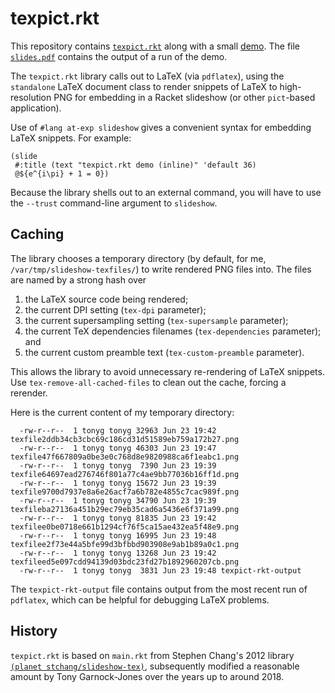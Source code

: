 # texpict.rkt

This repository contains [`texpict.rkt`](texpict.rkt) along with a
small [demo](main.rkt). The file [`slides.pdf`](slides.pdf) contains
the output of a run of the demo.

The `texpict.rkt` library calls out to LaTeX (via `pdflatex`), using
the `standalone` LaTeX document class to render snippets of LaTeX to
high-resolution PNG for embedding in a Racket slideshow (or other
`pict`-based application).

Use of `#lang at-exp slideshow` gives a convenient syntax for
embedding LaTeX snippets. For example:

```racket
(slide
 #:title (text "texpict.rkt demo (inline)" 'default 36)
 @${e^{i\pi} + 1 = 0})
```

Because the library shells out to an external command, you will have
to use the `--trust` command-line argument to `slideshow`.

## Caching

The library chooses a temporary directory (by default, for me,
`/var/tmp/slideshow-texfiles/`) to write rendered PNG files into. The
files are named by a strong hash over

 1. the LaTeX source code being rendered;
 2. the current DPI setting (`tex-dpi` parameter);
 3. the current supersampling setting (`tex-supersample` parameter);
 4. the current TeX dependencies filenames (`tex-dependencies` parameter); and
 5. the current custom preamble text (`tex-custom-preamble` parameter).

This allows the library to avoid unnecessary re-rendering of LaTeX
snippets. Use `tex-remove-all-cached-files` to clean out the cache,
forcing a rerender.

Here is the current content of my temporary directory:

      -rw-r--r--  1 tonyg tonyg 32963 Jun 23 19:42 texfile2ddb34cb3cbc69c186cd31d51589eb759a172b27.png
      -rw-r--r--  1 tonyg tonyg 46303 Jun 23 19:47 texfile47f667809a0be3e0c768d8e9820988ca6f1eabc1.png
      -rw-r--r--  1 tonyg tonyg  7390 Jun 23 19:39 texfile64697ead276746f801a77c4ae9bb77036b16ff1d.png
      -rw-r--r--  1 tonyg tonyg 15672 Jun 23 19:39 texfile9700d7937e8a6e26acf7a6b782e4855c7cac989f.png
      -rw-r--r--  1 tonyg tonyg 34790 Jun 23 19:39 texfileba27136a451b29ec79eb35cad6a5436e6f371a99.png
      -rw-r--r--  1 tonyg tonyg 81835 Jun 23 19:42 texfilee0be0718e661b1294cf76f5ca15ae432ea5f48e9.png
      -rw-r--r--  1 tonyg tonyg 16995 Jun 23 19:48 texfilee2f73e44a5bfe99d3bfbbd903908e9ab1b89a0c1.png
      -rw-r--r--  1 tonyg tonyg 13268 Jun 23 19:42 texfileed5e097cdd94139d03bdc23fd27b1892960207cb.png
      -rw-r--r--  1 tonyg tonyg  3831 Jun 23 19:48 texpict-rkt-output

The `texpict-rkt-output` file contains output from the most recent run
of `pdflatex`, which can be helpful for debugging LaTeX problems.

## History

`texpict.rkt` is based on `main.rkt` from Stephen Chang's 2012 library
[`(planet stchang/slideshow-tex)`](https://planet.racket-lang.org/display.ss?package=slideshow-tex.plt&owner=stchang),
subsequently modified a reasonable amount by Tony Garnock-Jones over
the years up to around 2018.
